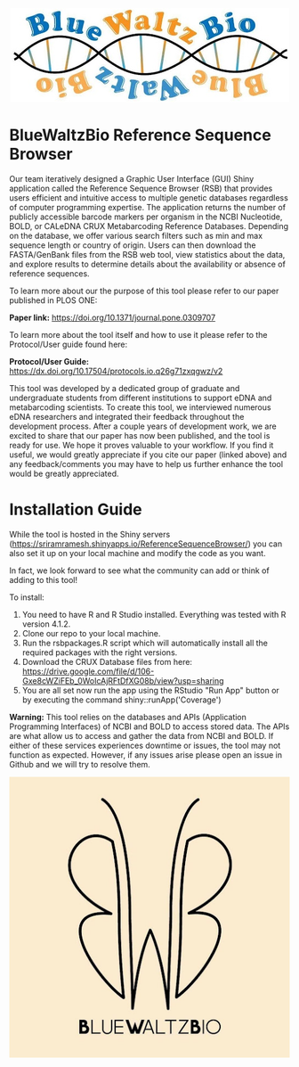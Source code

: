 <p align="center">
  <img src="https://github.com/SamuelLRapp/BlueWaltzBio/blob/master/BlueWaltzBioIcon.jpg" />
</p>

# BlueWaltzBio Reference Sequence Browser

Our team iteratively designed a Graphic User Interface (GUI) Shiny application called the Reference Sequence Browser (RSB) that provides users efficient and intuitive access to multiple genetic databases regardless of computer programming expertise. The application returns the number of publicly accessible barcode markers per organism in the NCBI Nucleotide, BOLD, or CALeDNA CRUX Metabarcoding Reference Databases. Depending on the database, we offer various search filters such as min and max sequence length or country of origin. Users can then download the FASTA/GenBank files from the RSB web tool, view statistics about the data, and explore results to determine details about the availability or absence of reference sequences.

To learn more about our the purpose of this tool please refer to our paper published in PLOS ONE:

**Paper link:** https://doi.org/10.1371/journal.pone.0309707

To learn more about the tool itself and how to use it please refer to the Protocol/User guide found here:

**Protocol/User Guide:** https://dx.doi.org/10.17504/protocols.io.q26g71zxqgwz/v2

This tool was developed by a dedicated group of graduate and undergraduate students from different institutions to support eDNA and metabarcoding scientists. To create this tool, we interviewed numerous eDNA researchers and integrated their feedback throughout the development process. After a couple years of development work, we are excited to share that our paper has now been published, and the tool is ready for use. We hope it proves valuable to your workflow. If you find it useful, we would greatly appreciate if you cite our paper (linked above) and any feedback/comments you may have to help us further enhance the tool would be greatly appreciated.

# Installation Guide

While the tool is hosted in the Shiny servers (https://sriramramesh.shinyapps.io/ReferenceSequenceBrowser/) you can also set it up on your local machine and modify the code as you want.

In fact, we look forward to see what the community can add or think of adding to this tool!

To install:

1. You need to have R and R Studio installed. Everything was tested with R version 4.1.2.
2. Clone our repo to your local machine.
3. Run the rsbpackages.R script which will automatically install all the required packages with the right versions.
4. Download the CRUX Database files from here: https://drive.google.com/file/d/106-Gxe8cWZiFEb_0WoIcAjRFtDfXG08b/view?usp=sharing
5. You are all set now run the app using the RStudio "Run App" button or by executing the command shiny::runApp('Coverage')

**Warning:** This tool relies on the databases and APIs (Application Programming Interfaces) of NCBI and BOLD to access stored data. The APIs are what allow us to access and gather the data from NCBI and BOLD. If either of these services experiences downtime or issues, the tool may not function as expected. However, if any issues arise please open an issue in Github and we will try to resolve them.

<p align="center">
  <img src="https://github.com/SamuelLRapp/BlueWaltzBio/blob/master/BlueWaltzBioButterfly.jpg" />
</p>
